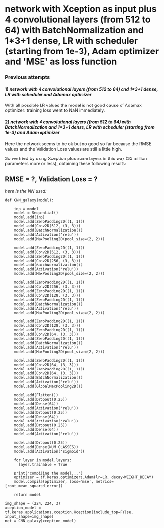 ﻿# network with Xception as input plus 4 convolutional layers (from 512 to 64) with BatchNormalization and 1*3+1 dense, LR with scheduler (starting from 1e-3), Adam optimizer and 'MSE' as loss function
 
### Previous attempts
#### 1) _network with 4 convolutional layers (from 512 to 64) and 1*3+1 dense, LR with scheduler and Adamax optimizer_
With all possible LR values the model is not good cause of Adamax optimizer: training loss went to NaN immediately.
#### 2) _network with 4 convolutional layers (from 512 to 64) with BatchNormalization and 1*3+1 dense, LR with scheduler (starting from 1e-3) and Adam optimizer_
Here the network seems to be ok but no good so far because the RMSE values and the Validation Loss values are still a little high.

So we tried by using Xception plus some layers in this way (35 million parameters more or less), obtaining these following results:
## RMSE = ?, Validation Loss = ?

_here is the NN used:_

	def CNN_galaxy(model):

	    inp = model    
	    model = Sequential()
	    model.add(inp)
	    model.add(ZeroPadding2D((1, 1)))
	    model.add(Conv2D(512, (3, 3)))
	    model.add(BatchNormalization())
	    model.add(Activation('relu'))
	    model.add(MaxPooling2D(pool_size=(2, 2)))

	    model.add(ZeroPadding2D((1, 1)))
	    model.add(Conv2D(512, (3, 3)))
	    model.add(ZeroPadding2D((1, 1)))
	    model.add(Conv2D(256, (3, 3)))
	    model.add(BatchNormalization())
	    model.add(Activation('relu'))
	    model.add(MaxPooling2D(pool_size=(2, 2)))

	    model.add(ZeroPadding2D((1, 1)))
	    model.add(Conv2D(256, (3, 3)))
	    model.add(ZeroPadding2D((1, 1)))
	    model.add(Conv2D(128, (3, 3)))
	    model.add(ZeroPadding2D((1, 1)))
	    model.add(BatchNormalization())
	    model.add(Activation('relu'))
	    model.add(MaxPooling2D(pool_size=(2, 2)))

	    model.add(ZeroPadding2D((1, 1)))
	    model.add(Conv2D(128, (3, 3)))
	    model.add(ZeroPadding2D((1, 1)))
	    model.add(Conv2D(64, (3, 3)))
	    model.add(ZeroPadding2D((1, 1)))
	    model.add(BatchNormalization())
	    model.add(Activation('relu'))
	    model.add(MaxPooling2D(pool_size=(2, 2)))

	    model.add(ZeroPadding2D((1, 1)))
	    model.add(Conv2D(64, (3, 3)))
	    model.add(ZeroPadding2D((1, 1)))
	    model.add(Conv2D(64, (3, 3)))
	    model.add(BatchNormalization())
	    model.add(Activation('relu'))
	    model.add(GlobalMaxPooling2D())

	    model.add(Flatten())
	    model.add(Dropout(0.25))
	    model.add(Dense(64))
	    model.add(Activation('relu'))
	    model.add(Dropout(0.25))
	    model.add(Dense(64))
	    model.add(Activation('relu'))
	    model.add(Dropout(0.25))
	    model.add(Dense(64))
	    model.add(Activation('relu'))

	    model.add(Dropout(0.25))
	    model.add(Dense(NUM_CLASSES))
	    model.add(Activation('sigmoid'))

	    for layer in model.layers:
	      layer.trainable = True

	    print("compiling the model...")
	    optimizer = tf.keras.optimizers.Adam(lr=LR, decay=WEIGHT_DECAY)
	    model.compile(optimizer, loss='mse', metrics=[root_mean_squared_error])

	    return model

	img_shape = (224, 224, 3)
	xception_model = tf.keras.applications.xception.Xception(include_top=False, input_shape=img_shape)
	net = CNN_galaxy(xception_model)
